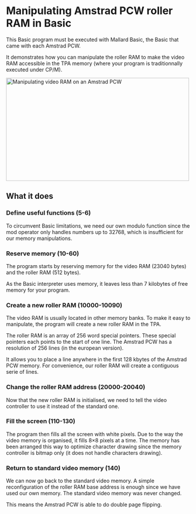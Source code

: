 Manipulating Amstrad PCW roller RAM in Basic
============================================

This Basic program must be executed with Mallard Basic, the Basic that came with
each Amstrad PCW.

It demonstrates how you can manipulate the roller RAM to make the video RAM
accessible in the TPA memory (where your program is traditionnally executed
under CP/M).

<a data-flickr-embed="true"  href="https://www.flickr.com/photos/zigazou76/45564292672/in/dateposted/" title="Manipulating video RAM on an Amstrad PCW"><img src="https://farm2.staticflickr.com/1964/45564292672_1fee00b2fd.jpg" width="500" height="281" alt="Manipulating video RAM on an Amstrad PCW"></a>

What it does
------------

### Define useful functions (5-6)

To circumvent Basic limitations, we need our own modulo function since the mod
operator only handles numbers up to 32768, which is insufficient for our memory
manipulations.

### Reserve memory (10-60)

The program starts by reserving memory for the video RAM (23040 bytes) and the
roller RAM (512 bytes).

As the Basic interpreter uses memory, it leaves less than 7 kilobytes of free
memory for your program.

### Create a new roller RAM (10000-10090)

The video RAM is usually located in other memory banks. To make it easy to
manipulate, the program will create a new roller RAM in the TPA.

The roller RAM is an array of 256 word special pointers. These special pointers
each points to the start of one line. The Amstrad PCW has a resolution of 256
lines (in the european version).

It allows you to place a line anywhere in the first 128 kbytes of the Amstrad
PCW memory. For convenience, our roller RAM will create a contiguous serie of
lines.

### Change the roller RAM address (20000-20040)

Now that the new roller RAM is initialised, we need to tell the video controller
to use it instead of the standard one.

### Fill the screen (110-130)

The program then fills all the screen with white pixels. Due to the way the
video memory is organised, it fills 8×8 pixels at a time. The memory has been
arranged this way to optimize character drawing since the memory controller is
bitmap only (it does not handle characters drawing).

### Return to standard video memory (140)

We can now go back to the standard video memory. A simple reconfiguration of
the roller RAM base address is enough since we have used our own memory. The
standard video memory was never changed.

This means the Amstrad PCW is able to do double page flipping.
